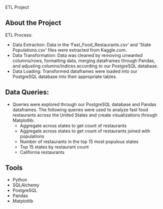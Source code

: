 ETL Project

## About the Project
ETL Process:

* Data Extraction: Data in the ‘Fast_Food_Restaurants.csv’ and 'State Populations.csv' files were extracted from Kaggle.com.
* Data Transformation: Data was cleaned by removing unwanted columns/rows, formatting data, merging dataframes through Pandas, and adjusting columns/indices according to our PostgreSQL database.
* Data Loading: Transformed dataframes were loaded into our PostgreSQL database into their appropriate tables.

## Data Queries:

* Queries were explored through our PostgreSQL database and Pandas dataframes. The following queries were used to analyze fast food restaurants across the United States and create visualizations through Matplotlib:
  * Aggregate across states to get count of restaurants
  * Aggregate across states to get count of restaurants joined with populations
  * Number of restaurants in the top 15 most populous states
  * Top 15 states by restaurant count
  * California restaurants

## Tools

* Python
* SQLAlchemy
* PostgreSQL
* Pandas
* Matplotlib

